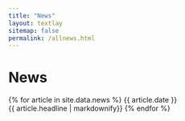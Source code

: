 ```yaml
---
title: "News"
layout: textlay
sitemap: false
permalink: /allnews.html
---
```


# News

{% for article in site.data.news %}
{{ article.date }} <br>
{{ article.headline | markdownify}}
{% endfor %}
